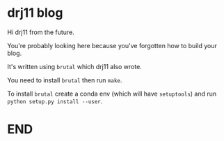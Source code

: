 # drj11 blog

Hi drj11 from the future.

You're probably looking here because you've forgotten how to
build your blog.

It's written using `brutal` which drj11 also wrote.

You need to install `brutal` then run `make`.

To install `brutal` create a conda env
(which will have `setuptools`) and run `python setup.py install --user`.

# END
